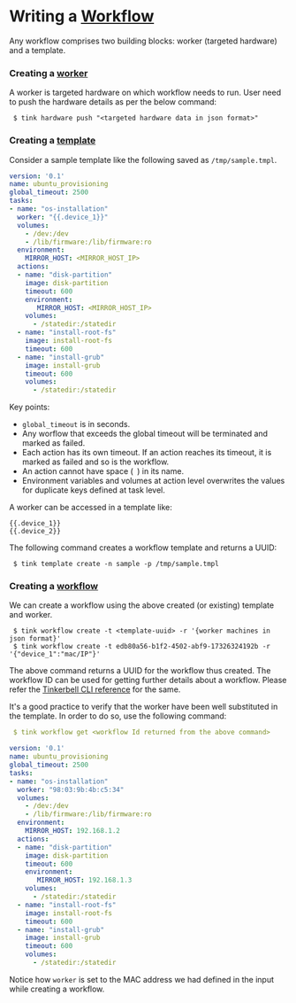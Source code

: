 # Writing a [Workflow](concepts.md#workflow)

Any workflow comprises two building blocks: worker (targeted hardware) and a template.

### Creating a [worker](concepts.md#worker)

A worker is targeted hardware on which workflow needs to run.
User need to push the hardware details as per the below command:
```shell
 $ tink hardware push "<targeted hardware data in json format>" 
```
### Creating a [template](concepts.md#template)

Consider a sample template like the following saved as `/tmp/sample.tmpl`.

```yaml
version: '0.1'
name: ubuntu_provisioning
global_timeout: 2500
tasks:
- name: "os-installation"
  worker: "{{.device_1}}"
  volumes:
    - /dev:/dev
    - /lib/firmware:/lib/firmware:ro
  environment:
    MIRROR_HOST: <MIRROR_HOST_IP>
  actions:
  - name: "disk-partition"
    image: disk-partition
    timeout: 600
    environment:
       MIRROR_HOST: <MIRROR_HOST_IP>
    volumes:
      - /statedir:/statedir
  - name: "install-root-fs"
    image: install-root-fs
    timeout: 600
  - name: "install-grub"
    image: install-grub
    timeout: 600
    volumes:
      - /statedir:/statedir
```

Key points:
 - `global_timeout` is in seconds.
 - Any worflow that exceeds the global timeout will be terminated and marked as failed.
 - Each action has its own timeout. If an action reaches its timeout, it is marked as failed and so is the workflow.
 - An action cannot have space (` `) in its name.
 - Environment variables and volumes at action level overwrites the values for duplicate keys defined at task level.
 
A worker can be accessed in a template like:

```
{{.device_1}}
{{.device_2}}
```

The following command creates a workflow template and returns a UUID:
```shell
 $ tink template create -n sample -p /tmp/sample.tmpl
``` 


### Creating a [workflow](concepts.md#workflow)

We can create a workflow using the above created (or existing) template and worker. 
```shell
 $ tink workflow create -t <template-uuid> -r '{worker machines in json format}'
 $ tink workflow create -t edb80a56-b1f2-4502-abf9-17326324192b -r '{"device_1":"mac/IP"}'
```

The above command returns a UUID for the workflow thus created. The workflow ID can be used for getting further details about a workflow. Please refer the [Tinkerbell CLI reference](cli/workflow.md) for the same.

It's a good practice to verify that the worker have been well substituted in the template. In order to do so, use the following command:
```yaml
 $ tink workflow get <workflow Id returned from the above command>

version: '0.1'
name: ubuntu_provisioning
global_timeout: 2500
tasks:
- name: "os-installation"
  worker: "98:03:9b:4b:c5:34"
  volumes:
    - /dev:/dev
    - /lib/firmware:/lib/firmware:ro
  environment:
    MIRROR_HOST: 192.168.1.2
  actions:
  - name: "disk-partition"
    image: disk-partition
    timeout: 600
    environment:
       MIRROR_HOST: 192.168.1.3
    volumes:
      - /statedir:/statedir
  - name: "install-root-fs"
    image: install-root-fs
    timeout: 600
  - name: "install-grub"
    image: install-grub
    timeout: 600
    volumes:
      - /statedir:/statedir
```

Notice how `worker` is set to the MAC address we had defined in the input while creating a workflow.

